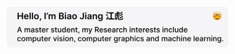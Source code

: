 <p>
  &nbsp;
  <a href="https://jiangbiao.tech"><img src="./images/Hello.png" alt="显示不了图片，检查一下网络设置🛫"></a>
</p>
